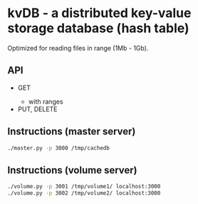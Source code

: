 # kvDB - a distributed key-value storage database (hash table)

Optimized for reading files in range (1Mb - 1Gb).

## API

- GET <key>
    - with ranges
- PUT, DELETE <key>

## Instructions (master server)

```bash
./master.py -p 3000 /tmp/cachedb
```

## Instructions (volume server)

```bash
./volume.py -p 3001 /tmp/volume1/ localhost:3000
./volume.py -p 3002 /tmp/volume2/ localhost:3000
```